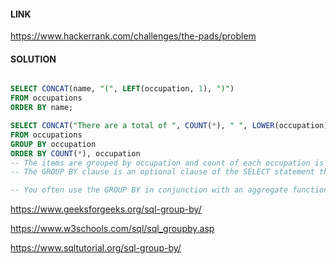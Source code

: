 #### LINK

https://www.hackerrank.com/challenges/the-pads/problem

#### SOLUTION

```sql

SELECT CONCAT(name, "(", LEFT(occupation, 1), ")") 
FROM occupations
ORDER BY name;

SELECT CONCAT("There are a total of ", COUNT(*), " ", LOWER(occupation), "s.")
FROM occupations
GROUP BY occupation
ORDER BY COUNT(*), occupation
-- The items are grouped by occupation and count of each occupation is totalled
-- The GROUP BY clause is an optional clause of the SELECT statement that combines rows into groups based -- on matching values in specified columns. One row is returned for each group.

-- You often use the GROUP BY in conjunction with an aggregate function such as MIN, MAX, AVG, SUM, or COUNT to calculate a measure that provides the information for each group.
```
https://www.geeksforgeeks.org/sql-group-by/

https://www.w3schools.com/sql/sql_groupby.asp

https://www.sqltutorial.org/sql-group-by/
